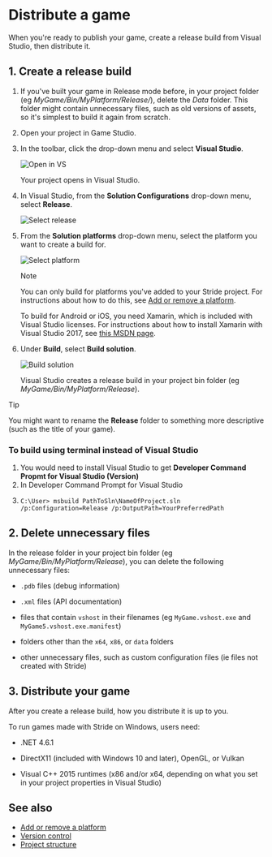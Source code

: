 # Distribute a game

When you're ready to publish your game, create a release build from Visual Studio, then distribute it.

## 1. Create a release build

1. If you've built your game in Release mode before, in your project folder (eg *MyGame/Bin/MyPlatform/Release/*), delete the *Data* folder. This folder might contain unnecessary files, such as old versions of assets, so it's simplest to build it again from scratch.

2. Open your project in Game Studio.

3. In the toolbar, click the drop-down menu and select **Visual Studio**.

    ![Open in VS](media/open-in-visual-studio.png)

    Your project opens in Visual Studio.

4. In Visual Studio, from the **Solution Configurations** drop-down menu, select **Release**.

    ![Select release](media/select-release.png)

5. From the **Solution platforms** drop-down menu, select the platform you want to create a build for.

    ![Select platform](media/select-platform.png)

    >[!Note]
    >
    >You can only build for platforms you've added to your Stride project. For instructions about how to do this, see [Add or remove a platform](../platforms/add-or-remove-a-platform.md).
    >
    >To build for Android or iOS, you need Xamarin, which is included with Visual Studio licenses. For instructions about how to install Xamarin with Visual Studio 2017, see [this MSDN page](https://docs.microsoft.com/en-us/visualstudio/cross-platform/setup-and-install).

6. Under **Build**, select **Build solution**.

    ![Build solution](media/build-solution.png)

    Visual Studio creates a release build in your project bin folder (eg *MyGame/Bin/MyPlatform/Release*).

> [!Tip]
> You might want to rename the **Release** folder to something more descriptive (such as the title of your game).

### To build using terminal instead of Visual Studio

 1. You would need to install Visual Studio to get **Developer Command Propmt for Visual Studio (Version)**
 2. In Developer Command Prompt for Visual Studio
 3. ```console
    C:\User> msbuild PathToSln\NameOfProject.sln /p:Configuration=Release /p:OutputPath=YourPreferredPath
    ```

## 2. Delete unnecessary files

In the release folder in your project bin folder (eg *MyGame/Bin/MyPlatform/Release*), you can delete the following unnecessary files:

* `.pdb` files (debug information)

* `.xml` files (API documentation)

* files that contain `vshost` in their filenames (eg `MyGame.vshost.exe` and `MyGame5.vshost.exe.manifest`) 

* folders other than the `x64`, `x86`, or `data` folders

* other unnecessary files, such as custom configuration files (ie files not created with Stride)

## 3. Distribute your game

After you create a release build, how you distribute it is up to you. 

To run games made with Stride on Windows, users need:

* .NET 4.6.1

* DirectX11 (included with Windows 10 and later), OpenGL, or Vulkan

* Visual C++ 2015 runtimes (x86 and/or x64, depending on what you set in your project properties in Visual Studio)

## See also

* [Add or remove a platform](../platforms/add-or-remove-a-platform.md)
* [Version control](version-control.md)
* [Project structure](project-structure.md)
